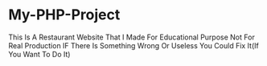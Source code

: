 # My-PHP-Project
This Is A Restaurant Website That I Made For Educational Purpose Not For Real Production
IF There Is Something Wrong Or Useless You Could Fix It(If You Want To Do It)

